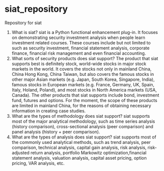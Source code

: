 # siat_repository
Repository for siat
1. What is siat?
siat is a Python functional enhancement plug-in. 
It focuses on demonstrating security investment analysis when people learn investment related courses. 
These courses include but not limited to such as security investment, financial statement analysis, corporate finance, financial risk management and even financial accounting.
2. What sorts of security products does siat support?
The product that siat supports best is definitely stock, world-wide stocks in major stock markets in the world. It covers the stocks not only in mainland China, China Hong Kong, China Taiwan, but also covers the famous stocks in other major Asian markets (e.g. Japan, South Korea, Singapore, India), famous stocks in European markets (e.g. France, Germany, UK, Spain, Italy, Holand, Poland), and most stocks in North America markets (USA, Canada).
The other products that siat supports include bond, investment fund, futures and options. For the moment, the scope of these products are limited in mainland China, for the reasons of obtaining necessary information in creating case studies.
3. What are the types of methodology does siat support?
siat supports most of the major analytical methodology, such as time series analysis (history comparison), cross-sectional analysis (peer comparison) and panel analysis (history + peer comparison).
4. What are the types of analysis does siat support?
siat supports most of the commonly used analytical methods, such as trend analysis, peer comparison, technical analysis, capital gain analysis, risk analysis, risk-adjusted return analysis, portfolio Markowitz optimization,financial statement analysis, valuation analysis, capital asset pricing, option pricing, VAR analysis, etc.
